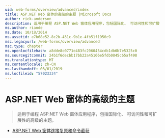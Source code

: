```yaml
---
uid: web-forms/overview/advanced/index
title: ASP.NET Web 窗体的高级的主题 |Microsoft Docs
author: rick-anderson
description: 适用于编程 ASP.NET Web 窗体应用程序，包括国际化、 可访问性和可扩展性的高级的主题。
ms.author: riande
ms.date: 10/18/2014
ms.assetid: e7b68e52-8c2b-431c-9b1e-4fb51f1950c9
msc.legacyurl: /web-forms/overview/advanced
msc.type: chapter
ms.openlocfilehash: a8dde8c0771e483fc2060454cdb1db6b7e5325c0
ms.sourcegitcommit: 24b1f6decbb17bb22a45166e5fdb0845c65af498
ms.translationtype: MT
ms.contentlocale: zh-CN
ms.lasthandoff: 03/01/2019
ms.locfileid: "57023334"
---
```

<a name="aspnet-web-forms-advanced-topics"></a>ASP.NET Web 窗体的高级的主题
====================
> 适用于编程 ASP.NET Web 窗体应用程序，包括国际化、 可访问性和可扩展性的高级的主题。


- [ASP.NET Web 窗体连接复原和命令截获](aspnet-web-forms-connection-resiliency-and-command-interception.md)
